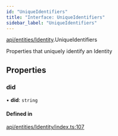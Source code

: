 ```yaml
---
id: "UniqueIdentifiers"
title: "Interface: UniqueIdentifiers"
sidebar_label: "UniqueIdentifiers"
---
```


[api/entities/Identity](../../../../../modules/API/Entities/Identity/Identity.md).UniqueIdentifiers

Properties that uniquely identify an Identity

## Properties

### did

• **did**: `string`

#### Defined in

[api/entities/Identity/index.ts:107](https://github.com/PolymeshAssociation/polymesh-sdk/blob/b55e63737/src/api/entities/Identity/index.ts#L107)
